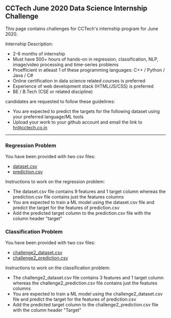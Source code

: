 ## CCTech June 2020 Data Science Internship Challenge

This page contains challenges for CCTech's internship program for June 2020.

Internship Description:
- 2-6 months of internship
- Must have 500+ hours of hands-on in regression, classification, NLP, image/video processing and time-series problems
- Proefficient in atleast 1 of these programming languages: C++ / Python / Java / C#  
- Online certification in data science related courses is preferred
- Experience of web development stack (HTML/JS/CSS) is preferred
- BE / B.Tech (CSE or related discipline)

candidates are requested to follow these guidelines:
- You are expected to predict the targets for the following dataset using your preferred language/ML tools
- Upload your work to your github account and email the link to hr@cctech.co.in

***

### Regression Problem

You have been provided with two csv files:
- [dataset.csv](./resources/data_science/dataset.csv)
- [prediction.csv](./resources/data_science/prediction.csv)

Instructions to work on the regression problem:
- The dataset.csv file contains 9 features and 1 target column whereas the prediction.csv file contains just the features columns
- You are expected to train a ML model using the dataset.csv file and predict the target for the features of prediction.csv
- Add the predicted target column to the prediction.csv file with the column header "target"


### Classification Problem

You have been provided with two csv files:
- [challenge2_dataset.csv](./resources/data_science/challenge2_dataset.csv)
- [challenge2_prediction.csv](./resources/data_science/challenge2_prediction.csv)


Instructions to work on the classification problem:
- The challenge2_dataset.csv file contains 3 features and 1 target column whereas the challenge2_prediction.csv file contains just the features columns
- You are expected to train a ML model using the challenge2_dataset.csv file and predict the target for the features of prediction.csv
- Add the predicted target column to the challenge2_prediction.csv file with the column header "Target"
